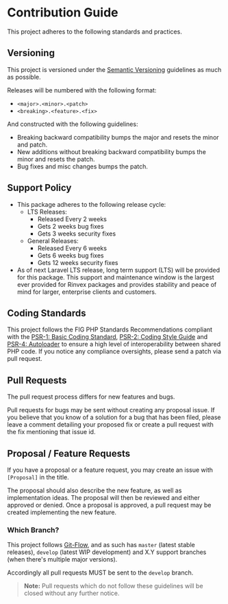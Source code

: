 # Contribution Guide

This project adheres to the following standards and practices.

## Versioning

This project is versioned under the [Semantic Versioning](http://semver.org/) guidelines as much as possible.

Releases will be numbered with the following format:

- `<major>.<minor>.<patch>`
- `<breaking>.<feature>.<fix>`

And constructed with the following guidelines:

- Breaking backward compatibility bumps the major and resets the minor and patch.
- New additions without breaking backward compatibility bumps the minor and resets the patch.
- Bug fixes and misc changes bumps the patch.


## Support Policy

- This package adheres to the following release cycle:
  - LTS Releases:
    - Released Every 2 weeks
    - Gets 2 weeks bug fixes
    - Gets 3 weeks security fixes
  - General Releases:
    - Released Every 6 weeks
    - Gets 6 weeks bug fixes
    - Gets 12 weeks security fixes
- As of next Laravel LTS release, long term support (LTS) will be provided for this package. This support and maintenance window is the largest ever provided for Rinvex packages and provides stability and peace of mind for larger, enterprise clients and customers.

## Coding Standards

This project follows the FIG PHP Standards Recommendations compliant with the [PSR-1: Basic Coding Standard](http://www.php-fig.org/psr/psr-1/), [PSR-2: Coding Style Guide](http://www.php-fig.org/psr/psr-2/) and [PSR-4: Autoloader](http://www.php-fig.org/psr/psr-4/) to ensure a high level of interoperability between shared PHP code. If you notice any compliance oversights, please send a patch via pull request.

## Pull Requests

The pull request process differs for new features and bugs.

Pull requests for bugs may be sent without creating any proposal issue. If you believe that you know of a solution for a bug that has been filed, please leave a comment detailing your proposed fix or create a pull request with the fix mentioning that issue id.

## Proposal / Feature Requests

If you have a proposal or a feature request, you may create an issue with `[Proposal]` in the title.

The proposal should also describe the new feature, as well as implementation ideas. The proposal will then be reviewed and either approved or denied. Once a proposal is approved, a pull request may be created implementing the new feature.


### Which Branch?

This project follows [Git-Flow](http://nvie.com/posts/a-successful-git-branching-model/), and as such has `master` (latest stable releases), `develop` (latest WIP development) and X.Y support branches (when there's multiple major versions).

Accordingly all pull requests MUST be sent to the `develop` branch.

> **Note:** Pull requests which do not follow these guidelines will be closed without any further notice.